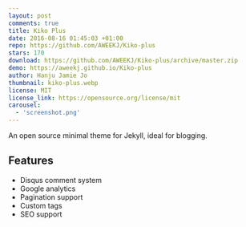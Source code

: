 ```yaml
---
layout: post
comments: true
title: Kiko Plus
date: 2016-08-16 01:45:03 +01:00
repo: https://github.com/AWEEKJ/Kiko-plus
stars: 170
download: https://github.com/AWEEKJ/Kiko-plus/archive/master.zip
demo: https://aweekj.github.io/Kiko-plus
author: Hanju Jamie Jo
thumbnail: kiko-plus.webp
license: MIT
license_link: https://opensource.org/license/mit
carousel:
  - 'screenshot.png'
---
```


An open source minimal theme for Jekyll, ideal for blogging.

## Features

* Disqus comment system
* Google analytics
* Pagination support
* Custom tags
* SEO support
